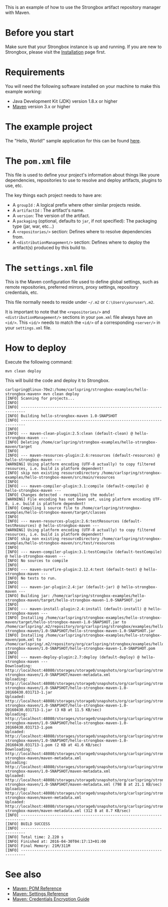 This is an example of how to use the Strongbox artifact repository manager with Maven.

# Before you start

Make sure that your Strongbox instance is up and running. If you are new to Strongbox, please visit the [Installation](https://strongbox.github.io/user-guide/getting-started.html) page first.

# Requirements

You will need the following software installed on your machine to make this example working:

* Java Development Kit (JDK) version 1.8.x or higher
* [Maven](http://maven.apache.org/) version 3.x or higher

# The example project

The "Hello, World!" sample application for this can be found [here](https://github.com/strongbox/strongbox-examples/tree/master/hello-strongbox-maven).

# The `pom.xml` file

This file is used to define your project's information about things like youre dependencies, repositories to use to resolve and deploy artifacts, plugins to use, etc.

The key things each project needs to have are:

* A `groupId` : A logical prefix where other similar projects reside.
* A `artifactId` : The artifact's name.
* A `version`: The version of the artifact.
* A `packaging` (optional, defaults to `jar`, if not specified): The packaging type (jar, war, etc...)
* A `<repositories/>` section: Defines where to resolve dependencies from.
* A `<distributionManagement/>` section: Defines where to deploy the artifact(s) produced by this build to.

# The `settings.xml` file

This is the Maven configuration file used to define global settings, such as remote repositories, preferred mirrors, proxy settings, repository credentials, etc.

This file normally needs to reside under `~/.m2` or `C:\Users\youruser\.m2`.

It is important to note that the `<repositories/>` and `<distributionManagement/>` sections in your `pom.xml` file always have an `<id/>`. This `<id/>` needs to match the `<id/>` of a corresponding `<server/>` in your `settings.xml` file.

# How to deploy

Execute the following command:

    mvn clean deploy

This will build the code and deploy it to Strongbox.

    carlspring@linux-70e2:/home/carlspring/strongbox-examples/hello-strongbox-maven> mvn clean deploy
    [INFO] Scanning for projects...
    [INFO]                                                                         
    [INFO] ------------------------------------------------------------------------
    [INFO] Building hello-strongbox-maven 1.0-SNAPSHOT
    [INFO] ------------------------------------------------------------------------
    [INFO] 
    [INFO] --- maven-clean-plugin:2.5:clean (default-clean) @ hello-strongbox-maven ---
    [INFO] Deleting /home/carlspring/strongbox-examples/hello-strongbox-maven/target
    [INFO] 
    [INFO] --- maven-resources-plugin:2.6:resources (default-resources) @ hello-strongbox-maven ---
    [WARNING] Using platform encoding (UTF-8 actually) to copy filtered resources, i.e. build is platform dependent!
    [INFO] skip non existing resourceDirectory /home/carlspring/strongbox-examples/hello-strongbox-maven/src/main/resources
    [INFO] 
    [INFO] --- maven-compiler-plugin:3.1:compile (default-compile) @ hello-strongbox-maven ---
    [INFO] Changes detected - recompiling the module!
    [WARNING] File encoding has not been set, using platform encoding UTF-8, i.e. build is platform dependent!
    [INFO] Compiling 1 source file to /home/carlspring/strongbox-examples/hello-strongbox-maven/target/classes
    [INFO] 
    [INFO] --- maven-resources-plugin:2.6:testResources (default-testResources) @ hello-strongbox-maven ---
    [WARNING] Using platform encoding (UTF-8 actually) to copy filtered resources, i.e. build is platform dependent!
    [INFO] skip non existing resourceDirectory /home/carlspring/strongbox-examples/hello-strongbox-maven/src/test/resources
    [INFO] 
    [INFO] --- maven-compiler-plugin:3.1:testCompile (default-testCompile) @ hello-strongbox-maven ---
    [INFO] No sources to compile
    [INFO] 
    [INFO] --- maven-surefire-plugin:2.12.4:test (default-test) @ hello-strongbox-maven ---
    [INFO] No tests to run.
    [INFO] 
    [INFO] --- maven-jar-plugin:2.4:jar (default-jar) @ hello-strongbox-maven ---
    [INFO] Building jar: /home/carlspring/strongbox-examples/hello-strongbox-maven/target/hello-strongbox-maven-1.0-SNAPSHOT.jar
    [INFO] 
    [INFO] --- maven-install-plugin:2.4:install (default-install) @ hello-strongbox-maven ---
    [INFO] Installing /home/carlspring/strongbox-examples/hello-strongbox-maven/target/hello-strongbox-maven-1.0-SNAPSHOT.jar to /home/carlspring/.m2/repository/org/carlspring/strongbox/examples/hello-strongbox-maven/1.0-SNAPSHOT/hello-strongbox-maven-1.0-SNAPSHOT.jar
    [INFO] Installing /home/carlspring/strongbox-examples/hello-strongbox-maven/pom.xml to /home/carlspring/.m2/repository/org/carlspring/strongbox/examples/hello-strongbox-maven/1.0-SNAPSHOT/hello-strongbox-maven-1.0-SNAPSHOT.pom
    [INFO] 
    [INFO] --- maven-deploy-plugin:2.7:deploy (default-deploy) @ hello-strongbox-maven ---
    Downloading: http://localhost:48080/storages/storage0/snapshots/org/carlspring/strongbox/examples/hello-strongbox-maven/1.0-SNAPSHOT/maven-metadata.xml
    Uploading: http://localhost:48080/storages/storage0/snapshots/org/carlspring/strongbox/examples/hello-strongbox-maven/1.0-SNAPSHOT/hello-strongbox-maven-1.0-20160430.031713-1.jar
    Uploaded: http://localhost:48080/storages/storage0/snapshots/org/carlspring/strongbox/examples/hello-strongbox-maven/1.0-SNAPSHOT/hello-strongbox-maven-1.0-20160430.031713-1.jar (3 KB at 11.5 KB/sec)
    Uploading: http://localhost:48080/storages/storage0/snapshots/org/carlspring/strongbox/examples/hello-strongbox-maven/1.0-SNAPSHOT/hello-strongbox-maven-1.0-20160430.031713-1.pom
    Uploaded: http://localhost:48080/storages/storage0/snapshots/org/carlspring/strongbox/examples/hello-strongbox-maven/1.0-SNAPSHOT/hello-strongbox-maven-1.0-20160430.031713-1.pom (2 KB at 41.6 KB/sec)
    Downloading: http://localhost:48080/storages/storage0/snapshots/org/carlspring/strongbox/examples/hello-strongbox-maven/maven-metadata.xml
    Uploading: http://localhost:48080/storages/storage0/snapshots/org/carlspring/strongbox/examples/hello-strongbox-maven/1.0-SNAPSHOT/maven-metadata.xml
    Uploaded: http://localhost:48080/storages/storage0/snapshots/org/carlspring/strongbox/examples/hello-strongbox-maven/1.0-SNAPSHOT/maven-metadata.xml (798 B at 21.1 KB/sec)
    Uploading: http://localhost:48080/storages/storage0/snapshots/org/carlspring/strongbox/examples/hello-strongbox-maven/maven-metadata.xml
    Uploaded: http://localhost:48080/storages/storage0/snapshots/org/carlspring/strongbox/examples/hello-strongbox-maven/maven-metadata.xml (312 B at 8.7 KB/sec)
    [INFO] ------------------------------------------------------------------------
    [INFO] BUILD SUCCESS
    [INFO] ------------------------------------------------------------------------
    [INFO] Total time: 2.220 s
    [INFO] Finished at: 2016-04-30T04:17:13+01:00
    [INFO] Final Memory: 21M/311M
    [INFO] ------------------------------------------------------------------------

# See also

* [Maven: POM Reference](https://maven.apache.org/pom.html)
* [Maven: Settings Reference](https://maven.apache.org/settings.html)
* [Maven: Credentials Encryption Guide](https://maven.apache.org/guides/mini/guide-encryption.html)
